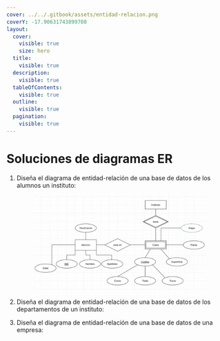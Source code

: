 ```yaml
---
cover: ../../.gitbook/assets/entidad-relacion.png
coverY: -17.90631743899708
layout:
  cover:
    visible: true
    size: hero
  title:
    visible: true
  description:
    visible: true
  tableOfContents:
    visible: true
  outline:
    visible: true
  pagination:
    visible: true
---
```


# Soluciones de diagramas ER

1.  Diseña el diagrama de entidad-relación de una base de datos de los alumnos un instituto:



    <figure><img src="../../.gitbook/assets/image.png" alt=""><figcaption></figcaption></figure>
2.  Diseña el diagrama de entidad-relación de una base de datos de los departamentos de un instituto:


3.  Diseña el diagrama de entidad-relación de una base de datos de una empresa:

